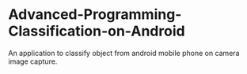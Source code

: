 # Advanced-Programming-Classification-on-Android
An application to classify object from android mobile phone on camera image capture.
